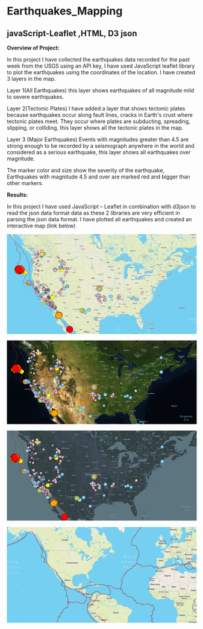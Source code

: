 # Earthquakes_Mapping
## javaScript-Leaflet ,HTML, D3 json

**Overview of Project:**

In this project I have collected the earthquakes data recorded for the past week from the USGS using an API key, I have used JavaScript leaflet library to plot the earthquakes using the coordinates of the location. I have created 3 layers in the map.

Layer 1(All Earthquakes) this layer shows earthquakes of all magnitude mild to severe earthquakes.

Layer 2(Tectonic Plates) I have added a layer that shows tectonic plates because earthquakes occur along fault lines, cracks in Earth's crust where tectonic plates meet. They occur where plates are subducting, spreading, slipping, or colliding, this layer shows all the tectonic plates in the map. 

Layer 3 (Major Earthquakes) Events with magnitudes greater than 4.5 are strong enough to be recorded by a seismograph anywhere in the world and considered as a serious earthquake, this layer shows all earthquakes over magnitude.

The marker color and size show the severity of the earthquake, Earthquakes with magnitude 4.5 and over are marked red and bigger than other markers. 

**Results:**

In this project I have used JavaScript – Leaflet in combination with d3json to read the json data format data as these 2 libraries are very efficient in parsing the json data format. I have plotted all earthquakes and created an interactive map (link below)

![pic](images/mapstyle1.PNG)

![pic](images/mapstyle2.PNG)

![pic](images/mapstyle3.PNG)

![pic](images/tectonic.PNG)




